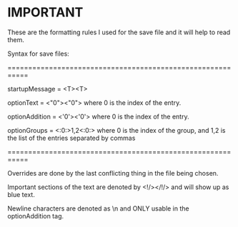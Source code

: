 # IMPORTANT

These are the formatting rules I used for the save file and it will help to read them.

Syntax for save files:

===========================================================

startupMessage 	= <T\><T\>
  
optionText 		= 	<"0"><"0"> where 0 is the index of the entry.

optionAddition 	= 	<'0'><'0'> where 0 is the index of the entry.

optionGroups		=	<:0:>1,2<:0:> where 0 is the index of the group, and 1,2 is the list of the entries separated by commas

===========================================================

Overrides are done by the last conflicting thing in the file being chosen.

Important sections of the text are denoted by <!/></!/> and will show up as blue text.

Newline characters are denoted as \n and ONLY usable in the optionAddition tag.

